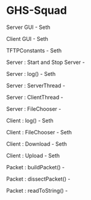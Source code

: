 # GHS-Squad

Server GUI - Seth

Client GUI - Seth

TFTPConstants - Seth

Server : Start and Stop Server - 

Server : log() - Seth

Server : ServerThread - 

Server : ClientThread - 

Server : FileChooser - 

Client : log() - Seth

Client : FileChooser - Seth

Client : Download - Seth

Client : Upload - Seth

Packet : buildPacket() - 

Packet : dissectPacket() - 

Packet : readToString() - 
